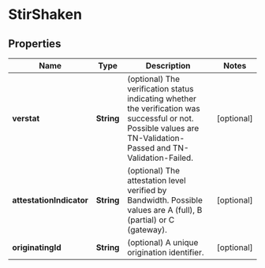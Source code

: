 

# StirShaken


## Properties

| Name | Type | Description | Notes |
|------------ | ------------- | ------------- | -------------|
|**verstat** | **String** | (optional) The verification status indicating whether the verification was successful or not. Possible values are TN-Validation-Passed and TN-Validation-Failed. |  [optional] |
|**attestationIndicator** | **String** | (optional) The attestation level verified by Bandwidth. Possible values are A (full), B (partial) or C (gateway). |  [optional] |
|**originatingId** | **String** | (optional) A unique origination identifier. |  [optional] |



